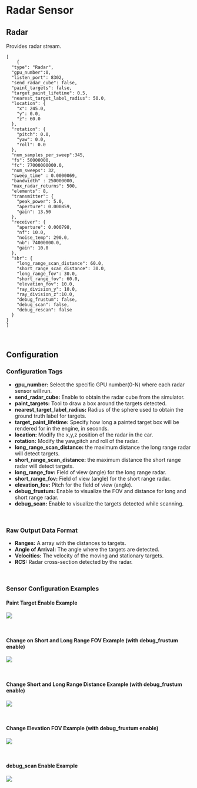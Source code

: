 # Radar Sensor

## Radar
Provides radar stream.

```
[
    {
  "type": "Radar",
  "gpu_number":0,
  "listen_port": 8302,
  "send_radar_cube": false,
  "paint_targets": false,
  "target_paint_lifetime": 0.5,
  "nearest_target_label_radius": 50.0,
  "location": {
    "x": 245.0,
    "y": 0.0,
    "z": 60.0
  },
  "rotation": {
    "pitch": 0.0,
    "yaw": 0.0,
    "roll": 0.0
  },
  "num_samples_per_sweep":345,
  "fs": 50000000,
  "fc": 77000000000.0,
  "num_sweeps": 32,
  "sweep_time" : 0.0000069,
  "bandwidth" : 250000000,
  "max_radar_returns": 500,
  "elements": 8,
  "transmitter": {
    "peak_power": 5.0,
    "aperture": 0.000859,
    "gain": 13.50
  },
  "receiver": {
    "aperture": 0.000798,
    "nf": 10.0,
    "noise_temp": 290.0,
    "nb": 74000000.0,
    "gain": 10.0
  },
  "sbr": {
    "long_range_scan_distance": 60.0,
    "short_range_scan_distance": 30.0,
    "long_range_fov": 30.0,
    "short_range_fov": 60.0,
    "elevation_fov": 10.0,
    "ray_division_y": 10.0,
    "ray_division_z":10.0,
    "debug_frustum": false,
    "debug_scan": false,
    "debug_rescan": false
  }
}
]
```
<p>&nbsp;</p>



## Configuration

### Configuration Tags

- **gpu_number:** Select the specific GPU number(0-N) where each radar sensor will run.
- **send_radar_cube:** Enable to obtain the radar cube from the simulator. 
- **paint_targets:** Tool to draw a box around the targets detected.
- **nearest_target_label_radius:** Radius of the sphere used to obtain the ground truth label for targets.
- **target_paint_lifetime:** Specify how long a painted target box will be rendered for in the engine, in seconds.
- **location:** Modify the x,y,z position of the radar in the car.
- **rotation:** Modify the yaw,pitch and roll of the radar.
- **long_range_scan_distance:** the maximum distance the long range radar will detect targets.
- **short_range_scan_distance:** the maximum distance the short range radar will detect targets.
- **long_range_fov:** Field of view (angle) for the long range radar.
- **short_range_fov:** Field of view (angle) for the short range radar.
- **elevation_fov:** Pitch for the field of view (angle).
- **debug_frustum:** Enable to visualize the FOV and distance for long and short range radar. 
- **debug_scan:** Enable to visualize the targets detected while scanning. 
<p>&nbsp;</p>



### Raw Output Data Format

- **Ranges:** A array with the distances to targets.
- **Angle of Arrival:** The angle where the targets are detected.
- **Velocities:** The velocity of the moving and stationary targets.
- **RCS:** Radar cross-section detected by the radar. 
<p>&nbsp;</p>



### Sensor Configuration Examples

#### Paint Target Enable Example
<p class="img_container">
<img class="lg_img" src="https://github.com/monoDriveIO/client/raw/master/WikiPhotos/LV_client/sensors/configuration/radar/radar_paint_target.jpg" />
</p>
<p>&nbsp;</p>


#### Change on Short and Long Range FOV Example (with debug_frustum enable)
<p class="img_container">
<img class="wide_img" src="https://github.com/monoDriveIO/client/raw/master/WikiPhotos/LV_client/sensors/configuration/radar/frustrum_fov.jpg" />
</p>
<p>&nbsp;</p>


#### Change Short and Long Range Distance Example (with debug_frustum enable)
<p class="img_container">
<img class="wide_img" src="https://github.com/monoDriveIO/client/raw/master/WikiPhotos/LV_client/sensors/configuration/radar/frustum_distance.jpg" />
</p>
<p>&nbsp;</p>


#### Change Elevation FOV Example (with debug_frustum enable)
<p class="img_container">
<img class="wide_img" src="https://github.com/monoDriveIO/client/raw/master/WikiPhotos/LV_client/sensors/configuration/radar/elevation.jpg" />
</p>
<p>&nbsp;</p>


#### debug_scan Enable Example
<p class="img_container">
<img class="lg_img" src="https://github.com/monoDriveIO/client/raw/master/WikiPhotos/LV_client/sensors/configuration/radar/debug_scan.jpg" />
</p>
